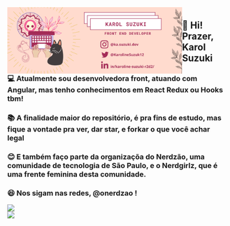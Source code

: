 <img width="400px" align="left" src="img/capa.png" />

## 👋 Hi! Prazer, Karol Suzuki

### :computer: Atualmente sou desenvolvedora front, atuando com Angular, mas tenho conhecimentos em React Redux ou Hooks tbm!

### :books: A finalidade maior do repositório, é pra fins de estudo, mas fique a vontade pra ver, dar star, e forkar o que você achar legal 

### :blush: E também faço parte da organizaçõa do Nerdzão, uma comunidade de tecnologia de São Paulo, e o Nerdgirlz, que é uma frente feminina desta comunidade. 
### :laughing: Nos sigam nas redes, @onerdzao !
<img width="400px" align="left" src="https://github-readme-stats.vercel.app/api/top-langs/?username=suzukikarol&hide=html&layout=compact&theme=buefy" />

<td><img width="495px" align="left" src="https://github-readme-stats.vercel.app/api?username=suzukikarol&theme=buefy"/>

<!--
**suzukikarol/suzukikarol** is a ✨ _special_ ✨ repository because its `README.md` (this file) appears on your GitHub profile.

Here are some ideas to get you started:

- 🔭 I’m currently working on ...
- 🌱 I’m currently learning ...
- 👯 I’m looking to collaborate on ...
- 🤔 I’m looking for help with ...
- 💬 Ask me about ...
- 📫 How to reach me: ...
- 😄 Pronouns: ...
- ⚡ Fun fact: ...
-->
